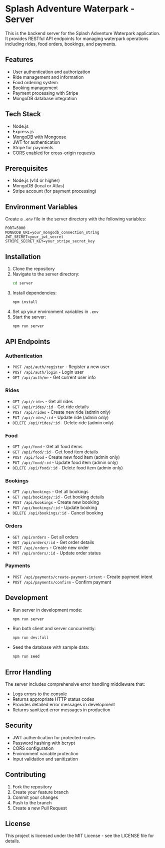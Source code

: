 # Splash Adventure Waterpark - Server

This is the backend server for the Splash Adventure Waterpark application. It provides RESTful API endpoints for managing waterpark operations including rides, food orders, bookings, and payments.

## Features

- User authentication and authorization
- Ride management and information
- Food ordering system
- Booking management
- Payment processing with Stripe
- MongoDB database integration

## Tech Stack

- Node.js
- Express.js
- MongoDB with Mongoose
- JWT for authentication
- Stripe for payments
- CORS enabled for cross-origin requests

## Prerequisites

- Node.js (v14 or higher)
- MongoDB (local or Atlas)
- Stripe account (for payment processing)

## Environment Variables

Create a `.env` file in the server directory with the following variables:

```env
PORT=5000
MONGODB_URI=your_mongodb_connection_string
JWT_SECRET=your_jwt_secret
STRIPE_SECRET_KEY=your_stripe_secret_key
```

## Installation

1. Clone the repository
2. Navigate to the server directory:
   ```bash
   cd server
   ```
3. Install dependencies:
   ```bash
   npm install
   ```
4. Set up your environment variables in `.env`
5. Start the server:
   ```bash
   npm run server
   ```

## API Endpoints

### Authentication
- `POST /api/auth/register` - Register a new user
- `POST /api/auth/login` - Login user
- `GET /api/auth/me` - Get current user info

### Rides
- `GET /api/rides` - Get all rides
- `GET /api/rides/:id` - Get ride details
- `POST /api/rides` - Create new ride (admin only)
- `PUT /api/rides/:id` - Update ride (admin only)
- `DELETE /api/rides/:id` - Delete ride (admin only)

### Food
- `GET /api/food` - Get all food items
- `GET /api/food/:id` - Get food item details
- `POST /api/food` - Create new food item (admin only)
- `PUT /api/food/:id` - Update food item (admin only)
- `DELETE /api/food/:id` - Delete food item (admin only)

### Bookings
- `GET /api/bookings` - Get all bookings
- `GET /api/bookings/:id` - Get booking details
- `POST /api/bookings` - Create new booking
- `PUT /api/bookings/:id` - Update booking
- `DELETE /api/bookings/:id` - Cancel booking

### Orders
- `GET /api/orders` - Get all orders
- `GET /api/orders/:id` - Get order details
- `POST /api/orders` - Create new order
- `PUT /api/orders/:id` - Update order status

### Payments
- `POST /api/payments/create-payment-intent` - Create payment intent
- `POST /api/payments/confirm` - Confirm payment

## Development

- Run server in development mode:
  ```bash
  npm run server
  ```

- Run both client and server concurrently:
  ```bash
  npm run dev:full
  ```

- Seed the database with sample data:
  ```bash
  npm run seed
  ```

## Error Handling

The server includes comprehensive error handling middleware that:
- Logs errors to the console
- Returns appropriate HTTP status codes
- Provides detailed error messages in development
- Returns sanitized error messages in production

## Security

- JWT authentication for protected routes
- Password hashing with bcrypt
- CORS configuration
- Environment variable protection
- Input validation and sanitization

## Contributing

1. Fork the repository
2. Create your feature branch
3. Commit your changes
4. Push to the branch
5. Create a new Pull Request

## License

This project is licensed under the MIT License - see the LICENSE file for details.
